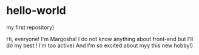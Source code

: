 # hello-world
my first repository)

Hi, everyone!
I'm Margosha! I do not know anything about front-end but I'll do my best !
I'm too active) And I'm so  excited about myy this new hobby!)
